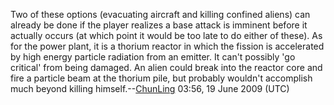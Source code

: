 Two of these options (evacuating aircraft and killing confined aliens)
can already be done if the player realizes a base attack is imminent
before it actually occurs (at which point it would be too late to do
either of these). As for the power plant, it is a thorium reactor in
which the fission is accelerated by high energy particle radiation from
an emitter. It can't possibly 'go critical' from being damaged. An alien
could break into the reactor core and fire a particle beam at the
thorium pile, but probably wouldn't accomplish much beyond killing
himself.--[ChunLing](User:ChunLing "wikilink") 03:56, 19 June 2009 (UTC)